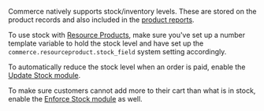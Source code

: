 Commerce natively supports stock/inventory levels. These are stored on the product records and also included in the [product reports](../Reports). 

To use stock with [Resource Products](Resource_Products), make sure you've set up a number template variable to hold the stock level and have set up the `commerce.resourceproduct.stock_field` system setting accordingly.

To automatically reduce the stock level when an order is paid, enable the [Update Stock module](../Modules/Cart/UpdateStock). 

To make sure customers cannot add more to their cart than what is in stock, enable the [Enforce Stock module](../Modules/Cart/EnforceStock) as well. 